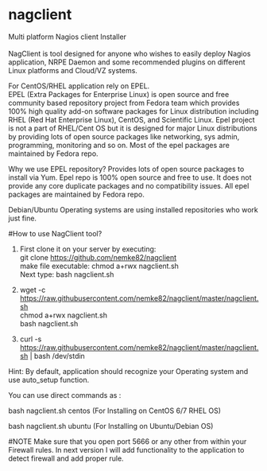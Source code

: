 # nagclient
Multi platform Nagios client Installer
<BR>
<BR>
NagClient is tool designed for anyone who wishes to easily deploy Nagios application, NRPE Daemon and some recommended plugins on different Linux platforms and Cloud/VZ systems. <BR>

For CentOS/RHEL application rely on EPEL. <BR>
EPEL (Extra Packages for Enterprise Linux) is open source and free community based repository project from Fedora team which provides 100% high quality add-on software packages for Linux distribution including RHEL (Red Hat Enterprise Linux), CentOS, and Scientific Linux. Epel project is not a part of RHEL/Cent OS but it is designed for major Linux distributions by providing lots of open source packages like networking, sys admin, programming, monitoring and so on. Most of the epel packages are maintained by Fedora repo.

Why we use EPEL repository?
Provides lots of open source packages to install via Yum.
Epel repo is 100% open source and free to use.
It does not provide any core duplicate packages and no compatibility issues.
All epel packages are maintained by Fedora repo.

Debian/Ubuntu Operating systems are using installed repositories who work just fine.

#How to use NagClient tool?

1) First clone it on your server by executing: <BR>
git clone https://github.com/nemke82/nagclient <BR>
make file executable: chmod a+rwx nagclient.sh <BR>
Next type: bash nagclient.sh <BR>

2) wget -c https://raw.githubusercontent.com/nemke82/nagclient/master/nagclient.sh <BR>
chmod a+rwx nagclient.sh <BR>
bash nagclient.sh <BR>

3) curl -s https://raw.githubusercontent.com/nemke82/nagclient/master/nagclient.sh | bash /dev/stdin

Hint: By default, application should recognize your Operating system and use auto_setup function.

You can use direct commands as :  

bash nagclient.sh centos
(For Installing on CentOS 6/7 RHEL OS)
<BR>

bash nagclient.sh ubuntu
(For Installing on Ubuntu/Debian OS)

#NOTE
Make sure that you open port 5666 or any other from within your Firewall rules. In next version I will add functionality to the application to detect firewall and add proper rule.
